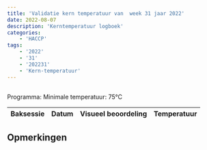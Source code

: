 ```yaml
---
title: 'Validatie kern temperatuur van  week 31 jaar 2022'
date: 2022-08-07
description: 'Kerntemperatuur logboek'
categories:
    - 'HACCP'
tags:
    - '2022'
    - '31'
    - '202231'
    - 'Kern-temperatuur'
---
```


## 

Programma: 
Minimale temperatuur: 75°C

| Baksessie | Datum | Visueel beoordeling | Temperatuur |
|:---|:---|:---|:---|


## Opmerkingen


